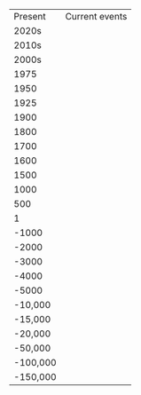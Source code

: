 

|  |  |
|--|--|
| Present | Current events |
| 2020s |  |
| 2010s |  |
| 2000s |  |
| 1975 |  |
| 1950 |  |
| 1925 |  |
| 1900 |  |
| 1800 |  |
| 1700 |  |
| 1600 |  |
| 1500 |  |
| 1000 |  |
| 500 |  |
| 1 |  |
| -1000 |  |
| -2000 |  |
| -3000 |  |
| -4000 |  |
| -5000 |  |
| -10,000 |  |
| -15,000 |  |
| -20,000 |  |
| -50,000 |  |
| -100,000 |  |
| -150,000 |  |





